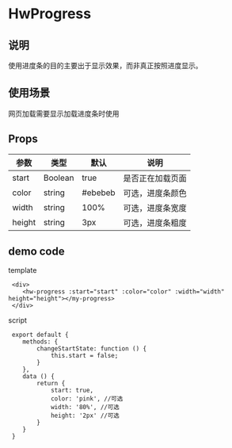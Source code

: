 # HwProgress
## 说明
使用进度条的目的主要出于显示效果，而非真正按照进度显示。

## 使用场景
网页加载需要显示加载进度条时使用
## Props
参数   | 类型 | 默认 | 说明
----- | ------ | -----  | ----
start | Boolean| true   | 是否正在加载页面
color | string | #ebebeb| 可选，进度条颜色
width | string | 100%   | 可选，进度条宽度
height| string | 3px    | 可选，进度条粗度 
## demo code
template

```
 <div>
 	<hw-progress :start="start" :color="color" :width="width" height="height"></my-progress>
 </div>
```	
script

```
 export default {
 	methods: {
 		changeStartState: function () {
 			this.start = false;
 		}
 	},
 	data () {
 		return {
 			start: true,
 			color: 'pink', //可选
 			width: '80%', //可选
 			height: '2px' //可选
 		}
 	}
 }
``` 